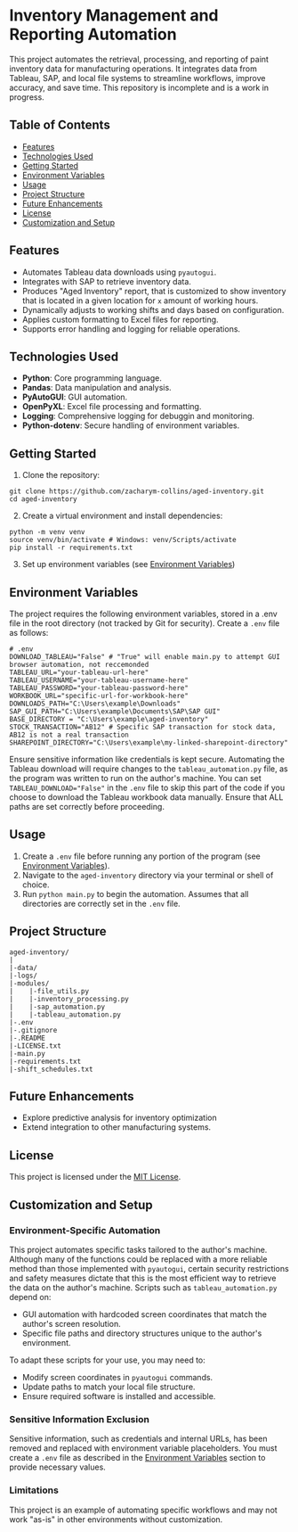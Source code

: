 # Inventory Management and Reporting Automation
This project automates the retrieval, processing, and reporting of paint inventory data for manufacturing operations. It integrates data from Tableau, SAP, and local file systems to streamline workflows, improve accuracy, and save time. This repository is incomplete and is a work in progress.

## Table of Contents

- [Features](#features)
- [Technologies Used](#technologies-used)
- [Getting Started](#getting-started)
- [Environment Variables](#environment-variables)
- [Usage](#usage)
- [Project Structure](#project-structure)
- [Future Enhancements](#future-enhancements)
- [License](#license)
- [Customization and Setup](#customization-and-setup)

## Features
- Automates Tableau data downloads using `pyautogui`.
- Integrates with SAP to retrieve inventory data.
- Produces "Aged Inventory" report, that is customized to show inventory that is located in a given location for `x` amount of working hours.
- Dynamically adjusts to working shifts and days based on configuration.
- Applies custom formatting to Excel files for reporting.
- Supports error handling and logging for reliable operations.

## Technologies Used
- **Python**: Core programming language.
- **Pandas**: Data manipulation and analysis.
- **PyAutoGUI**: GUI automation.
- **OpenPyXL**: Excel file processing and formatting.
- **Logging**: Comprehensive logging for debuggin and monitoring.
- **Python-dotenv**: Secure handling of environment variables.

## Getting Started
1. Clone the repository:
```
git clone https://github.com/zacharym-collins/aged-inventory.git
cd aged-inventory
```
2. Create a virtual environment and install dependencies:
```
python -m venv venv
source venv/bin/activate # Windows: venv/Scripts/activate
pip install -r requirements.txt
```
3. Set up environment variables (see [Environment Variables](#environment-variables))

## Environment Variables
The project requires the following environment variables, stored in a .env file in the root directory (not tracked by Git for security). Create a `.env` file as follows:
```
# .env
DOWNLOAD_TABLEAU="False" # "True" will enable main.py to attempt GUI browser automation, not reccemonded
TABLEAU_URL="your-tableau-url-here"
TABLEAU_USERNAME="your-tableau-username-here"
TABLEAU_PASSWORD="your-tableau-password-here"
WORKBOOK_URL="specific-url-for-workbook-here"
DOWNLOADS_PATH="C:\Users\example\Downloads"
SAP_GUI_PATH="C:\Users\example\Documents\SAP\SAP GUI"
BASE_DIRECTORY = "C:\Users\example\aged-inventory"
STOCK_TRANSACTION="AB12" # Specific SAP transaction for stock data, AB12 is not a real transaction
SHAREPOINT_DIRECTORY="C:\Users\example\my-linked-sharepoint-directory"
```
Ensure sensitive information like credentials is kept secure. Automating the Tableau download will require changes to the `tableau_automation.py` file, as the program was written to run on the author's machine. You can set `TABLEAU_DOWNLOAD="False"` in the `.env` file to skip this part of the code if you choose to download the Tableau workbook data manually. Ensure that ALL paths are set correctly before proceeding. 

## Usage
1. Create a `.env` file before running any portion of the program (see [Environment Variables](#environment-variables)).
2. Navigate to the `aged-inventory` directory via your terminal or shell of choice.
3. Run `python main.py` to begin the automation. Assumes that all directories are correctly set in the `.env` file.

## Project Structure
```
aged-inventory/
|
|-data/
|-logs/
|-modules/
|    |-file_utils.py
|    |-inventory_processing.py
|    |-sap_automation.py
|    |-tableau_automation.py
|-.env
|-.gitignore
|-.README
|-LICENSE.txt
|-main.py
|-requirements.txt
|-shift_schedules.txt
```

## Future Enhancements
- Explore predictive analysis for inventory optimization
- Extend integration to other manufacturing systems.

## License
This project is licensed under the [MIT License](./LICENSE.txt).

## Customization and Setup

### Environment-Specific Automation
This project automates specific tasks tailored to the author's machine. Although many of the functions could be replaced with a more reliable method than those implemented with `pyautogui`, certain security restrictions and safety measures dictate that this is the most efficient way to retrieve the data on the author's machine. Scripts such as `tableau_automation.py` depend on:
- GUI automation with hardcoded screen coordinates that match the author's screen resolution.
- Specific file paths and directory structures unique to the author's environment.

To adapt these scripts for your use, you may need to:
- Modify screen coordinates in `pyautogui` commands.
- Update paths to match your local file structure.
- Ensure required software is installed and accessible.

### Sensitive Information Exclusion
Sensitive information, such as credentials and internal URLs, has been removed and replaced with environment variable placeholders. You must create a `.env` file as described in the [Environment Variables](#environment-variables) section to provide necessary values.

### Limitations
This project is an example of automating specific workflows and may not work "as-is" in other environments without customization.
